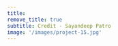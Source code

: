 ```yaml
---
title: 
remove_title: true
subtitle: Credit - Sayandeep Patro
image: '/images/project-15.jpg'
---
```

